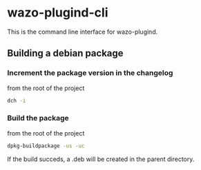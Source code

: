 # wazo-plugind-cli

This is the command line interface for wazo-plugind.

## Building a debian package

### Increment the package version in the changelog

from the root of the project

```sh
dch -i
```

### Build the package

from the root of the project

```sh
dpkg-buildpackage -us -uc
```

If the build succeds, a .deb will be created in the parent directory.
